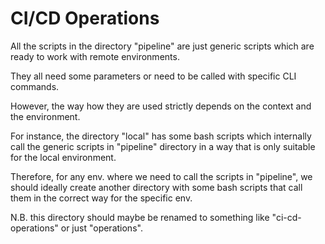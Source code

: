 # CI/CD Operations

All the scripts in the directory "pipeline" are just generic scripts which are ready to work with remote environments.

They all need some parameters or need to be called with specific CLI commands.

However, the way how they are used strictly depends on the context and the environment.

For instance, the directory "local" has some bash scripts which internally call the generic scripts in "pipeline"
directory in a way that is only suitable for the local environment.

Therefore, for any env. where we need to call the scripts in "pipeline", we should ideally create another directory
with some bash scripts that call them in the correct way for the specific env.

N.B. this directory should maybe be renamed to something like "ci-cd-operations" or just "operations".